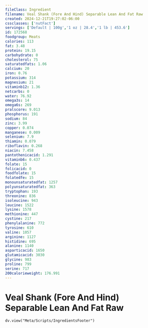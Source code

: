 ```yaml
---
fileClass: Ingredient
filename: Veal Shank (Fore And Hind) Separable Lean And Fat Raw
created: 2024-12-21T19:27:02-06:00
cssclasses: ['nutFact']
servings: ['Default | 100g','1 oz | 28.4','1 lb | 453.6']
id: 172568
foodgroup: Meats
calories: 113
fat: 3.48
protein: 19.15
carbohydrate: 0
cholesterol: 75
saturatedfats: 1.06
calcium: 20
iron: 0.76
potassium: 314
magnesium: 21
vitaminb12: 1.36
netcarbs: 0
water: 76.92
omega3s: 14
omega6s: 269
pralscore: 9.013
phosphorus: 191
sodium: 84
zinc: 3.99
copper: 0.074
manganese: 0.009
selenium: 7.9
thiamin: 0.079
riboflavin: 0.268
niacin: 7.458
pantothenicacid: 1.291
vitaminb6: 0.437
folate: 15
folicacid: 0
foodfolate: 15
folatedfe: 15
monounsaturatedfat: 1257
polyunsaturatedfat: 363
tryptophan: 193
threonine: 836
isoleucine: 943
leucine: 1522
lysine: 1578
methionine: 447
cystine: 217
phenylalanine: 772
tyrosine: 610
valine: 1057
arginine: 1127
histidine: 695
alanine: 1140
asparticacid: 1650
glutamicacid: 3030
glycine: 983
proline: 799
serine: 717
200calorieweight: 176.991
---
```


# Veal Shank (Fore And Hind) Separable Lean And Fat Raw

```dataviewjs
dv.view("Meta/Scripts/IngredientsFooter")
```
